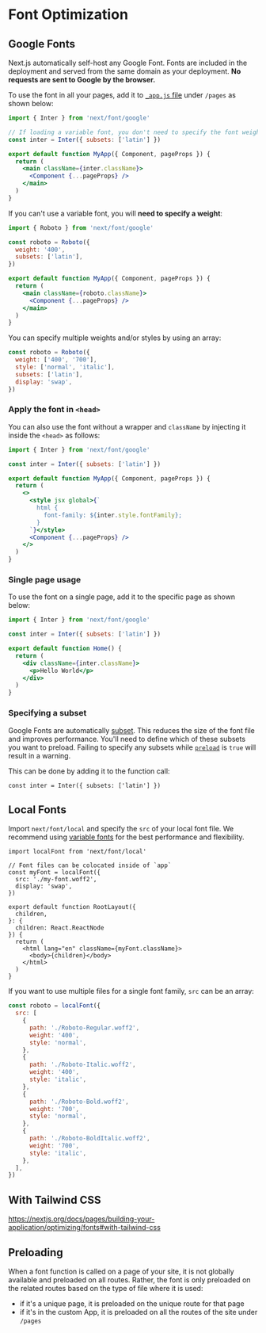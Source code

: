 # Font Optimization

## Google Fonts

Next.js automatically self-host any Google Font. Fonts are included in the deployment and served from the same domain as your deployment. **No requests are sent to Google by the browser.**

To use the font in all your pages, add it to [`_app.js` file](/docs/pages/building-your-application/routing/custom-app) under `/pages` as shown below:

```jsx filename="pages/_app.js"
import { Inter } from 'next/font/google'

// If loading a variable font, you don't need to specify the font weight
const inter = Inter({ subsets: ['latin'] })

export default function MyApp({ Component, pageProps }) {
  return (
    <main className={inter.className}>
      <Component {...pageProps} />
    </main>
  )
}
```

If you can't use a variable font, you will **need to specify a weight**:

```jsx filename="pages/_app.js"
import { Roboto } from 'next/font/google'

const roboto = Roboto({
  weight: '400',
  subsets: ['latin'],
})

export default function MyApp({ Component, pageProps }) {
  return (
    <main className={roboto.className}>
      <Component {...pageProps} />
    </main>
  )
}
```

You can specify multiple weights and/or styles by using an array:

```jsx filename="app/layout.js"
const roboto = Roboto({
  weight: ['400', '700'],
  style: ['normal', 'italic'],
  subsets: ['latin'],
  display: 'swap',
})
```

### Apply the font in `<head>`

You can also use the font without a wrapper and `className` by injecting it inside the `<head>` as follows:

```jsx filename="pages/_app.js"
import { Inter } from 'next/font/google'

const inter = Inter({ subsets: ['latin'] })

export default function MyApp({ Component, pageProps }) {
  return (
    <>
      <style jsx global>{`
        html {
          font-family: ${inter.style.fontFamily};
        }
      `}</style>
      <Component {...pageProps} />
    </>
  )
}
```

### Single page usage

To use the font on a single page, add it to the specific page as shown below:

```jsx filename="pages/index.js"
import { Inter } from 'next/font/google'

const inter = Inter({ subsets: ['latin'] })

export default function Home() {
  return (
    <div className={inter.className}>
      <p>Hello World</p>
    </div>
  )
}
```

### Specifying a subset

Google Fonts are automatically [subset](https://fonts.google.com/knowledge/glossary/subsetting). This reduces the size of the font file and improves performance. You'll need to define which of these subsets you want to preload. Failing to specify any subsets while [`preload`](/docs/app/api-reference/components/font#preload) is `true` will result in a warning.

This can be done by adding it to the function call:

<AppOnly>

```tsx filename="app/layout.tsx" switcher
const inter = Inter({ subsets: ['latin'] })
```


## Local Fonts

Import `next/font/local` and specify the `src` of your local font file. We recommend using [variable fonts](https://fonts.google.com/variablefonts) for the best performance and flexibility.

```tsx filename="app/layout.tsx" switcher
import localFont from 'next/font/local'

// Font files can be colocated inside of `app`
const myFont = localFont({
  src: './my-font.woff2',
  display: 'swap',
})

export default function RootLayout({
  children,
}: {
  children: React.ReactNode
}) {
  return (
    <html lang="en" className={myFont.className}>
      <body>{children}</body>
    </html>
  )
}
```

If you want to use multiple files for a single font family, `src` can be an array:

```js
const roboto = localFont({
  src: [
    {
      path: './Roboto-Regular.woff2',
      weight: '400',
      style: 'normal',
    },
    {
      path: './Roboto-Italic.woff2',
      weight: '400',
      style: 'italic',
    },
    {
      path: './Roboto-Bold.woff2',
      weight: '700',
      style: 'normal',
    },
    {
      path: './Roboto-BoldItalic.woff2',
      weight: '700',
      style: 'italic',
    },
  ],
})
```

## With Tailwind CSS

https://nextjs.org/docs/pages/building-your-application/optimizing/fonts#with-tailwind-css


## Preloading

When a font function is called on a page of your site, it is not globally available and preloaded on all routes. Rather, the font is only preloaded on the related routes based on the type of file where it is used:

- if it's a unique page, it is preloaded on the unique route for that page
- if it's in the custom App, it is preloaded on all the routes of the site under `/pages`
